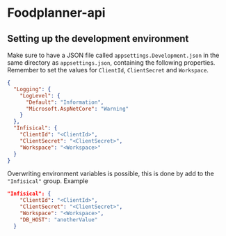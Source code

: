 # Foodplanner-api

## Setting up the development environment

Make sure to have a JSON file called `appsettings.Development.json` in the same directory as `appsettings.json`, containing the following properties. Remember to set the values for `ClientId`, `ClientSecret` and `Workspace`.
```json
{
  "Logging": {
    "LogLevel": {
      "Default": "Information",
      "Microsoft.AspNetCore": "Warning"
    }
  },
  "Infisical": {
    "ClientId": "<ClientId>",
    "ClientSecret": "<ClientSecret>",
    "Workspace": "<Workspace>"
  }
}
```

Overwriting environment variables is possible, this is done by add to the `"Infisical"` group.
Example
```json
"Infisical": {
    "ClientId": "<ClientId>",
    "ClientSecret": "<ClientSecret>",
    "Workspace": "<Workspace>",
    "DB_HOST": "anotherValue"
  }
```